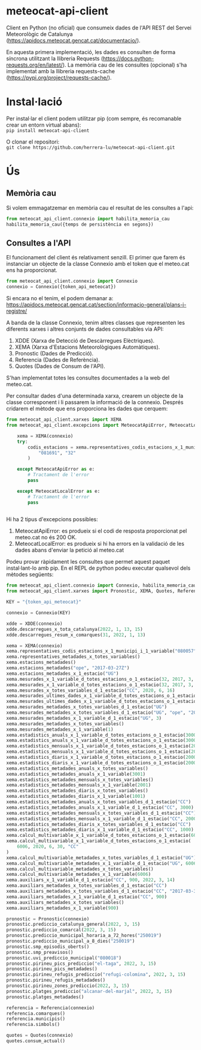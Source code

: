 # meteocat-api-client

Client en Python (no oficial) que consumeix dades de l'API REST del Servei Meteorològic de Catalunya (https://apidocs.meteocat.gencat.cat/documentacio/).

En aquesta primera implementació, les dades es consulten de forma síncrona utilitzant la llibreria Requests (https://docs.python-requests.org/en/latest/). La memòria cau de les consultes (opcional) s'ha implementat amb la llibreria requests-cache (https://pypi.org/project/requests-cache/).

# Instal·lació

Per instal·lar el client podem utilitzar pip (com sempre, és recomanable crear un entorn virtual abans):\
``pip install meteocat-api-client``

O clonar el repositori:\
``git clone https://github.com/herrera-lu/meteocat-api-client.git``


# Ús

## Memòria cau

Si volem emmagatzemar en memòria cau el resultat de les consultes a l'api:
```python
from meteocat_api_client.connexio import habilita_memoria_cau
habilita_memoria_cau({temps de persistència en segons})
```

## Consultes a l'API

El funcionament del client és relativament senzill. El primer que farem és instanciar un objecte de la classe Connexio amb el token que el meteo.cat ens ha proporcionat.
```python
from meteocat_api_client.connexio import Connexio
connexio = Connexio({token_api_meteocat})
```

Si encara no el tenim, el podem demanar a:\
https://apidocs.meteocat.gencat.cat/section/informacio-general/plans-i-registre/

A banda de la classe Connexio, tenim altres classes que representen les diferents xarxes i altres conjunts de dades consultables via API:
<ol>
    <li>XDDE (Xarxa de Detecció de Descàrregues Elèctriques).</li>
    <li>XEMA (Xarxa d'Estacions Meteorològiques Automàtiques).</li>
    <li>Pronostic (Dades de Predicció).</li>
    <li>Referencia (Dades de Referència).</li>
    <li>Quotes (Dades de Consum de l'API).</li>
</ol>

S'han implementat totes les consultes documentades a la web del meteo.cat.

Per consultar dades d'una determinada xarxa, crearem un objecte de la classe corresponent i li passarem la informació de la connexio. Després cridarem el mètode que ens proporciona les dades que cerquem:

```python
from meteocat_api_client.xarxes import XEMA
from meteocat_api_client.excepcions import MeteocatApiError, MeteocatLocalError

    xema = XEMA(connexio)
    try:
        codis_estacions = xema.representatives_codis_estacions_x_1_municipi_i_1_variable(
            "081691", "32"
        )

    except MeteocatApiError as e:
        # Tractament de l'error
        pass

    except MeteocatLocalError as e:
        # Tractament de l'error
        pass
    
```

Hi ha 2 tipus d'excepcions possibles:
<ol>
    <li>MeteocatApiError: es produeix si el codi de resposta proporcionat pel meteo.cat no és 200 OK.</li>
    <li>MeteocatLocalError: es produeix si hi ha errors en la validació de les dades abans d'enviar la petició al meteo.cat</li>
</ol>


Podeu provar ràpidament les consultes que permet aquest paquet instal·lant-lo amb pip. En el REPL de python podeu executar qualsevol dels mètodes següents:

```python
from meteocat_api_client.connexio import Connexio, habilita_memoria_cau
from meteocat_api_client.xarxes import Pronostic, XEMA, Quotes, Referencia, XDDE

KEY = "{token_api_meteocat}"

connexio = Connexio(KEY)

xdde = XDDE(connexio)
xdde.descarregues_x_tota_catalunya(2022, 1, 13, 15)
xdde.descarregues_resum_x_comarques(31, 2022, 1, 13)

xema = XEMA(connexio)
xema.representatives_codis_estacions_x_1_municipi_i_1_variable("080057", 32)
xema.representatives_metadades_x_totes_variables()
xema.estacions_metadades()
xema.estacions_metadades("ope", "2017-03-27Z")
xema.estacions_metadades_x_1_estacio("UG")
xema.mesurades_x_1_variable_d_totes_estacions_o_1_estacio(32, 2017, 3, 27)
xema.mesurades_x_1_variable_d_totes_estacions_o_1_estacio(32, 2017, 3, 27, "UG")
xema.mesurades_x_totes_variables_d_1_estacio("CC", 2020, 6, 16)
xema.mesurades_ultimes_dades_x_1_variable_d_totes_estacions_o_1_estacio(5)
xema.mesurades_ultimes_dades_x_1_variable_d_totes_estacions_o_1_estacio(5, "UG")
xema.mesurades_metadades_x_totes_variables_d_1_estacio("UG")
xema.mesurades_metadades_x_totes_variables_d_1_estacio("UG", "ope", "2017-03-27Z")
xema.mesurades_metadades_x_1_variable_d_1_estacio("UG", 3)
xema.mesurades_metadades_x_totes_variables()
xema.mesurades_metadades_x_1_variable(1)
xema.estadistics_anuals_x_1_variable_d_totes_estacions_o_1_estacio(3000)
xema.estadistics_anuals_x_1_variable_d_totes_estacions_o_1_estacio(3000, "UG")
xema.estadistics_mensuals_x_1_variable_d_totes_estacions_o_1_estacio(2000, 2021)
xema.estadistics_mensuals_x_1_variable_d_totes_estacions_o_1_estacio(2000, 2021, "UG")
xema.estadistics_diaris_x_1_variable_d_totes_estacions_o_1_estacio(2000, 2021, 12)
xema.estadistics_diaris_x_1_variable_d_totes_estacions_o_1_estacio(2000, 2021, 12, "UG")
xema.estadistics_metadades_anuals_x_totes_variables()
xema.estadistics_metadades_anuals_x_1_variable(3001)
xema.estadistics_metadades_mensuals_x_totes_variables()
xema.estadistics_metadades_mensuals_x_1_variable(2001)
xema.estadistics_metadades_diaris_x_totes_variables()
xema.estadistics_metadades_diaris_x_1_variable(1001)
xema.estadistics_metadades_anuals_x_totes_variables_d_1_estacio("CC")
xema.estadistics_metadades_anuals_x_1_variable_d_1_estacio("CC", 3000)
xema.estadistics_metadades_mensuals_x_totes_variables_d_1_estacio("CC")
xema.estadistics_metadades_mensuals_x_1_variable_d_1_estacio("CC", 2000)
xema.estadistics_metadades_diaris_x_totes_variables_d_1_estacio("CC")
xema.estadistics_metadades_diaris_x_1_variable_d_1_estacio("CC", 1000)
xema.calcul_multivariable_x_1_variable_d_totes_estacions_o_1_estacio(6006, 2020, 6, 30)
xema.calcul_multivariable_x_1_variable_d_totes_estacions_o_1_estacio(
    6006, 2020, 6, 30, "CC"
)
xema.calcul_multivariable_metadades_x_totes_variables_d_1_estacio("UG")
xema.calcul_multivariable_metadades_x_1_variable_d_1_estacio("UG", 6006)
xema.calcul_multivariable_metadades_x_totes_variables()
xema.calcul_multivariable_metadades_x_1_variable(6006)
xema.auxiliars_x_1_variable_d_1_estacio("CC", 900, 2022, 3, 14)
xema.auxiliars_metadades_x_totes_variables_d_1_estacio("CC")
xema.auxiliars_metadades_x_totes_variables_d_1_estacio("CC", "2017-03-30Z", "ope")
xema.auxiliars_metadades_x_1_variable_d_1_estacio("CC", 900)
xema.auxiliars_metadades_x_totes_variables()
xema.auxiliars_metadades_x_1_variable(900)

pronostic = Pronostic(connexio)
pronostic.prediccio_catalunya_general(2022, 3, 15)
pronostic.prediccio_comarcal(2022, 3, 15)
pronostic.prediccio_municipal_horaria_a_72_hores("250019")
pronostic.prediccio_municipal_a_8_dies("250019")
pronostic.smp_episodis_oberts()
pronostic.smp_preavisos()
pronostic.uvi_prediccio_municipal("080018")
pronostic.pirineu_pics_prediccio("el-taga", 2022, 3, 15)
pronostic.pirineu_pics_metadades()
pronostic.pirineu_refugis_prediccio("refugi-colomina", 2022, 3, 15)
pronostic.pirineu_refugis_metadades()
pronostic.pirineu_zones_prediccio(2022, 3, 15)
pronostic.platges_prediccio("alcanar-del-marjal", 2022, 3, 15)
pronostic.platges_metadades()

referencia = Referencia(connexio)
referencia.comarques()
referencia.municipis()
referencia.simbols()

quotes = Quotes(connexio)
quotes.consum_actual()
```
        